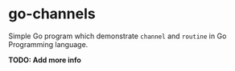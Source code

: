 # go-channels

Simple Go program which demonstrate `channel` and `routine` in Go Programming language.

__TODO: Add more info__
